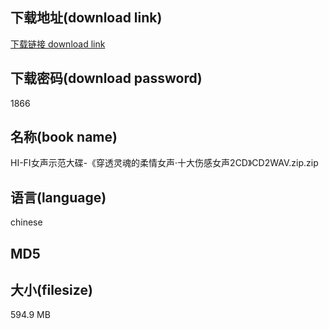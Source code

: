 ## 下载地址(download link)
[下载链接 download link](https://voluble-croquembouche-d321dc.netlify.app/?s=HI-FI%E5%A5%B3%E5%A3%B0%E7%A4%BA%E8%8C%83%E5%A4%A7%E7%A2%9F-%E3%80%8A%E7%A9%BF%E9%80%8F%E7%81%B5%E9%AD%82%E7%9A%84%E6%9F%94%E6%83%85%E5%A5%B3%E5%A3%B0%C2%B7%E5%8D%81%E5%A4%A7%E4%BC%A4%E6%84%9F%E5%A5%B3%E5%A3%B02CD%E3%80%8BCD2WAV.zip)

## 下载密码(download password)
1866

## 名称(book name)
HI-FI女声示范大碟-《穿透灵魂的柔情女声·十大伤感女声2CD》CD2WAV.zip.zip

## 语言(language)
chinese

## MD5


## 大小(filesize)
594.9 MB
